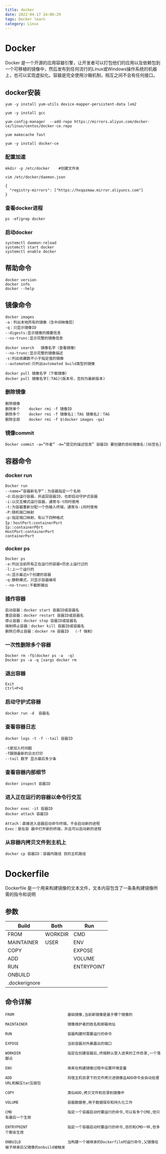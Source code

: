 ```yaml
---
title: docker
date: 2022-04-17 14:06:29
tags: Docker learn
category: Linux
---
```


# Docker

Docker 是一个开源的应用容器引擎，让开发者可以打包他们的应用以及依赖包到一个可移植的镜像中，然后发布到任何流行的Linux或Windows操作系统的机器上，也可以实现虚拟化。容器是完全使用沙箱机制，相互之间不会有任何接口。

## docker安装

```shell
yum -y install yum-utils device-mapper-persistent-data lvm2
```

```shell
yum -y install gcc
```

```shell
yum-config-manager	--add-repo https://mirrors.aliyun.com/docker-ce/linux/centos/docker-ce.repo
```

```shell
yum makecache fast
```

```shell
yum -y install docker-ce
```

### 配置加速

```shell
mkdir -p /etc/docker	#创建文件夹
```

```shell
vim /etc/docker/daemon.json

{
  "registry-mirrors": ["https://hxqazmaw.mirror.aliyuncs.com"]
}
```

### 查看docker进程

```shell
ps -ef|grep docker
```

### 启动docker

```shell
systemctl daemon-reload
systemctl start docker
systemctl enable docker
```

## 帮助命令

```shell
docker version				
docker info
docker --help
```

## 镜像命令

```shell
docker images	
-a：列出本地所有的镜像（含中间映像层）
-q：只显示镜像ID
--digests:显示镜像的摘要信息
--no-trunc:显示完整的镜像信息
```

```shell
docker search	镜像名字（查看镜像）
--no-trunc:显示完整的镜像描述
-s:列出收藏数不小于指定值的镜像
--automated:只列出automated build类型的镜像
```

```shell
docker pull	镜像名字（下载镜像）
docker pull	镜像名字[:TAG](版本号，否则为最新版本)
```

### 删除镜像

```shell
删除镜像
删除单个	docker rmi -f 镜像ID
删除多个	docker rmi -f 镜像名1：TAG 镜像名2：TAG
删除全部	docker rmi -f $(docker images -qa)
```

### 镜像commit

```shell
Docker commit -a=”作者” -m=”提交的描述信息” 容器ID 要创建的目标镜像名:[标签名]
```

## 容器命令

### docker run

```shell
Docker run
--name=“容器新名字”：为容器指定一个名称
-d:后台运行容器，并返回容器ID，也即启动守护式容器
-i:以交互模式运行容器，通常与-t同时使用
-t:为容器重新分配一个伪输入终端，通常与-i同时使用
-P:随机端口映射
-p:指定端口映射，有以下四种格式
Ip：hostPort:containerPort
Ip::containerPOrt
HostPort:containerPort
containerPort
```

### docker ps

```shell
Docker ps
-a:列出当前所有正在运行的容器+历史上运行过的
-l:上一个运行的
-n:显示最近n个创建的容器
-q:静默模式，只显示容器编号
--no-trunc:不截断输出
```

### 操作容器

```shell
启动容器：docker start 容器ID或容器名
重启容器：docker restart 容器ID或容器名
停止容器：docker stop 容器ID或容器名
强制停止容器：docker kill 容器ID或容器名
删除已停止容器：docker rm 容器ID	（-f 强制）
```

### 一次性删除多个容器

```shell
Docker rm -f$(docker ps -a  -q)
Docker ps -a -q |xargs docker rm
```

### 退出容器

```shell
Exit
Ctrl+P+Q
```

### 启动守护式容器

```shell
docker run -d  容器名
```

### 查看容器日志

```shell
docker logs -t -f --tail 容器ID

-t是加入时间戳
-f跟随最新的日志打印
--tail 数字 显示最后多少条
```

### 查看容器内部细节

```shell
docker inspect 容器ID
```

### 进入正在运行的容器以命令行交互

```shell
Docker exec -it 容器ID 
docker attach 容器ID

Attach：直接进入容器启动命令终端，不会启动新的进程
Exec：是在容 器中打开新的终端，并且可以启动新的进程
```

### 从容器内拷贝文件到主机上

```shell
docker cp 容器ID：容器内路径 目的主机路径
```

# Dockerfile

Dockerfile 是一个用来构建镜像的文本文件，文本内容包含了一条条构建镜像所需的指令和说明

## 参数

| Build         | Both    | Run        |
| ------------- | ------- | ---------- |
| FROM          | WORKDIR | CMD        |
| MAINTAINER    | USER    | ENV        |
| COPY          |         | EXPOSE     |
| ADD           |         | VOLUME     |
| RUN           |         | ENTRYPOINT |
| ONBUILD       |         |            |
| .dockerignore |         |            |

## 命令详解

```shell
FROM 						基础镜像,当前新镜像是基于哪个镜像的
```

```shell
MAINTAINER 					镜像维护者的姓名和邮箱地址
```

```shell
RUN 						容器构建时需要运行的命令
```

```shell
EXPOSE						当前容器对外暴露出的端口
```

```shell
WORKDIR						指定在创建容器后,终端默认登入进来的工作目录,一个落脚点
```

```shell
ENV							用来在构建镜像过程中设置环境变量
```

```shell
ADD							将宿主机目录下的文件拷贝进镜像且ADD命令会自动处理URL和解压tar压缩包
```

```shell
COPY						类似ADD,拷贝文件和目录到镜像中
```

```shell
VOLUME						容器数据卷,用于数据保存和持久化工作
```

```shell
CMD							指定一个容器启动时要运行的命令,可以有多个CMD,但只有最后一个生效
```

```shell
ENTRYPOINT					指定一个容器启动时要运行的命令,目的和CMD一样,但多个都会生效
```

```shell
ONBUILD						当构建一个被继承的Dockerfile时运行命令,父镜像在被子继承后父镜像的onbuild被触发
```

